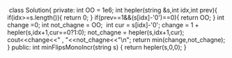 ​
class Solution{
private:
int OO = 1e6;
int hepler(string &s,int idx,int prev){
if(idx>=s.length()){
return 0;
}
if(prev==1&&(s[idx]-'0')==0){
return OO;
}
int change =0;
int not_chagne = OO;
​
int cur = s[idx]-'0';
change = 1 + hepler(s,idx+1,cur==0?1:0);
not_chagne = hepler(s,idx+1,cur);
cout<<change<<" , "<<not_chagne<<"\n";
return min(change,not_chagne);
}
public:
int minFlipsMonoIncr(string s) {
return hepler(s,0,0);
}